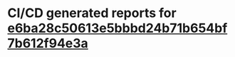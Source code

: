 # CI/CD generated reports for [e6ba28c50613e5bbbd24b71b654bf7b612f94e3a](https://github.com/hydephp/develop/commit/e6ba28c50613e5bbbd24b71b654bf7b612f94e3a)
